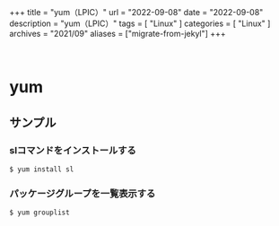 +++
title = "yum（LPIC）"
url = "2022-09-08"
date = "2022-09-08"
description = "yum（LPIC）"
tags = [
  "Linux"
]
categories = [
  "Linux"
]
archives = "2021/09"
aliases = ["migrate-from-jekyl"]
+++

<br>

# yum



## サンプル

### slコマンドをインストールする

```
$ yum install sl
```

### パッケージグループを一覧表示する

```
$ yum grouplist
```

